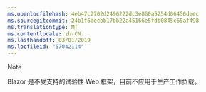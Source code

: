 ```yaml
---
ms.openlocfilehash: 4eb47c2702d2496222dc3e860a5254d06456deec
ms.sourcegitcommit: 24b1f6decbb17bb22a45166e5fdb0845c65af498
ms.translationtype: MT
ms.contentlocale: zh-CN
ms.lasthandoff: 03/01/2019
ms.locfileid: "57042114"
---
```

> [!NOTE]
> Blazor 是不受支持的试验性 Web 框架，目前不应用于生产工作负载。
